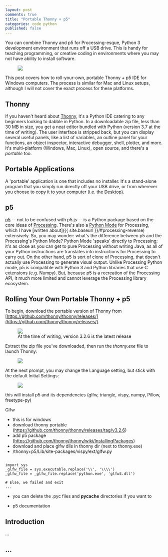 ```yaml
---
layout: post
comments: true
title: "Portable Thonny + p5"
categories: code python
published: false
---
```


You can combine Thonny and p5 for Processing-esque, Python 3 development environment that runs off a USB drive. This is handy for teaching programming, or creative coding in environments where you may not have ability to install software.

<figure>
  <img src="{{ site.url }}/img/tpp/header.png" class="fullwidth" />
</figure>

This post covers how to roll-your-own, portable Thonny + p5 IDE for Windows computers. The process is similar for Mac and Linux setups, although I will not cover the exact process for these platforms.

## Thonny

If you haven't heard about [Thonny](https://thonny.org/), it's a Python IDE catering to any beginners looking to dabble in Python. In a downloadable zip file, less than 30 MB in size, you get a neat editor bundled with Python (version 3.7 at the time of writing). The user interface is stripped back, but you can display several useful panels, like a list of variables, an outline panel for your functions, an object inspector, interactive debugger, shell, plotter, and more. It's multi-platform (Windows, Mac, Linux), open source, and there's a *portable* too.

## Portable Applications

A 'portable' application is one that includes no installer. It's a stand-alone program that you simply run directly off your USB drive, or from wherever you choose to copy it to your computer (i.e. the Desktop).

## p5

[p5](https://github.com/p5py/p5) -- not to be confused with p5.js -- is a Python package based on the core ideas of [Processing](https://processing.org/). There's also a [Python Mode](https://py.processing.org/) for Processing, which I have [written about]({{ site.baseurl }}/#processing-reverse) extensively. So, you may wonder: what's the difference between p5 and the Processing's Python Mode? Python Mode 'speaks' directly to Processing; it's as close as you can get to pure Processing without writing Java, as all of your Python instructions are translates into instructions for Processing to carry out. On the other hand, p5 is sort of clone of Processing, that doesn't actually use Processing to generate visual output. Unlike Processing Python mode, p5 is compatible with Python 3 and Python libraries that use C extensions (e.g. Numpy). But, because p5 is a recreation of the Processing API, it much more limited and cannot leverage the Processing library ecosystem.

## Rolling Your Own Portable Thonny + p5

To begin, download the portable version of Thonny from [https://github.com/thonny/thonny/releases/](https://github.com/thonny/thonny/releases/).

<figure>
  <img src="{{ site.url }}/img/tpp/thonny-download.png" class="fullwidth" />
  <figcaption>At the time of writing, version 3.2.6 is the latest release</figcaption>
</figure>

Extract the zip file you've downloaded, then run the *thonny.exe* file to launch Thonny:

<figure>
  <img src="{{ site.url }}/img/tpp/thonny-extract.png" class="fullwidth" />
</figure>

At the next prompt, you may change the Language setting, but stick with the default Initial Settings:

<figure>
  <img src="{{ site.url }}/img/tpp/thonny-splash.png" style="max-width:400px" />
</figure>




this will install p5 and its dependencies (glfw, triangle, vispy, numpy, Pillow, freetype-py)

Glfw


* this is for windows
* download thonny portable (https://github.com/thonny/thonny/releases/tag/v3.2.6)
* add p5 package (https://github.com/thonny/thonny/wiki/InstallingPackages)
* download and place glfw dlls in thonny dir (next to thonny.exe)
* /thonny+p5/Lib/site-packages/vispy/ext/glfw.py
~~~

import sys
_glfw_file = sys.executable.replace('\\', '\\\\')
_glfw_file = _glfw_file.replace('python.exe', 'glfw3.dll')

# Else, we failed and exit
...
~~~





* you can delete the .pyc files and __pycache__ directories if you want to

* p5 documentation

## Introduction

...

## ...
